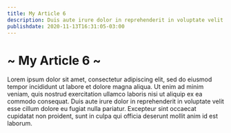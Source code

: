```yaml
---
title: My Article 6
description: Duis aute irure dolor in reprehenderit in voluptate velit esse cillum dolore eu fugiat nulla pariatur.
publishdate: 2020-11-13T16:31:05-03:00
---
```


# ~ My Article 6 ~

Lorem ipsum dolor sit amet, consectetur adipiscing elit, sed do eiusmod tempor incididunt ut labore et dolore magna aliqua. Ut enim ad minim veniam, quis nostrud exercitation ullamco laboris nisi ut aliquip ex ea commodo consequat. Duis aute irure dolor in reprehenderit in voluptate velit esse cillum dolore eu fugiat nulla pariatur. Excepteur sint occaecat cupidatat non proident, sunt in culpa qui officia deserunt mollit anim id est laborum.